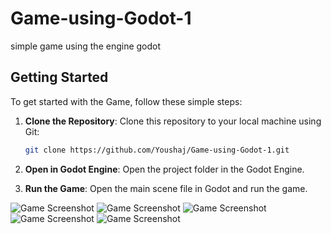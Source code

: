 # Game-using-Godot-1
simple game using the engine godot

## Getting Started

To get started with the Game, follow these simple steps:

1. **Clone the Repository**: 
   Clone this repository to your local machine using Git:

   ```bash
   git clone https://github.com/Youshaj/Game-using-Godot-1.git
2. **Open in Godot Engine**:
    Open the project folder in the Godot Engine.

3. **Run the Game**:
    Open the main scene file in Godot and run the game.


![Game Screenshot](/ScreenShots/1.png)
![Game Screenshot](/ScreenShots/2.png)
![Game Screenshot](/ScreenShots/3.png)
![Game Screenshot](/ScreenShots/4.png)
![Game Screenshot](/ScreenShots/5.png)
